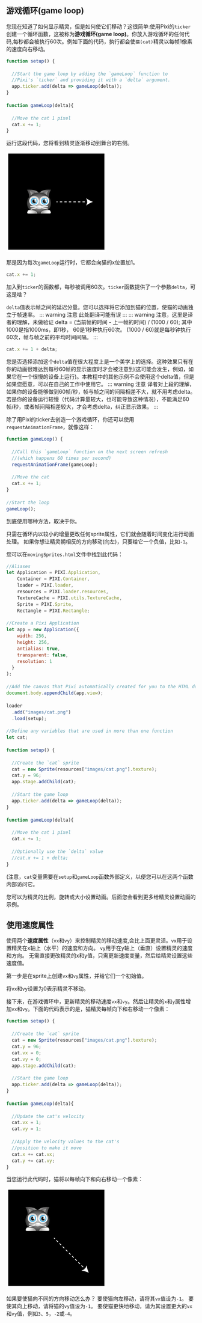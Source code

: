 ## 游戏循环(game loop)
您现在知道了如何显示精灵，但是如何使它们移动？这很简单:使用Pixi的`ticker`创建一个循环函数，这被称为**游戏循环(game loop)**。你放入游戏循环的任何代码,每秒都会被执行60次。例如下面的代码，执行都会使`猫(cat)`精灵以每帧1像素的速度向右移动。

```js
function setup() {

  //Start the game loop by adding the `gameLoop` function to
  //Pixi's `ticker` and providing it with a `delta` argument.
  app.ticker.add(delta => gameLoop(delta));
}

function gameLoop(delta){

  //Move the cat 1 pixel 
  cat.x += 1;
}
```

运行这段代码，您将看到精灵逐渐移动到舞台的右侧。

![](/15.png)

那是因为每次`gameLoop`运行时，它都会向猫的x位置加1。

```js
cat.x += 1;
```

加入到`ticker`的函数都，每秒被调用60次。`ticker`函数提供了一个参数`delta`，可这是啥？

`delta`值表示帧之间的延迟分量。您可以选择将它添加到猫的位置，使猫的动画独立于帧速率。
::: warning 注意
此处翻译可能有误
:::
::: warning 注意，这里是译者的理解，未做验证
delta = (当前帧的时间 - 上一帧的时间) / (1000 / 60); 
其中1000是指1000ms，即1秒，
60是1秒种执行60次。
(1000 / 60)就是每秒钟执行60次，帧与帧之前的平均时间间隔。
:::

```js
cat.x += 1 + delta;
```

您是否选择添加这个`delta`值在很大程度上是一个美学上的选择。这种效果只有在你的动画很难达到每秒60帧的显示速度时才会被注意到(这可能会发生，例如，如果它在一个很慢的设备上运行)。本教程中的其他示例不会使用这个delta值，但是如果您愿意，可以在自己的工作中使用它。
::: warning 注意
译者对上段的理解，如果你的设备能够做到60帧/秒，帧与帧之间的间隔相差不大，就不用考虑delta。
若是你的设备运行较慢（代码计算量较大，也可能导致这种情况），不能满足60帧/秒，或者帧间隔相差较大，才会考虑delta，纠正显示效果。
:::

除了用Pixi的ticker去创造一个游戏循环，你还可以使用`requestAnimationFrame`，就像这样：
```js
function gameLoop() {

  //Call this `gameLoop` function on the next screen refresh
  //(which happens 60 times per second)
  requestAnimationFrame(gameLoop);

  //Move the cat
  cat.x += 1;
}

//Start the loop
gameLoop();
```
到底使用哪种方法，取决于你。

只需在循环内以较小的增量更改任何sprite属性，它们就会随着时间变化进行动画处理。 如果你想让精灵朝相反的方向移动(向左)，只要给它一个负值，比如`-1`。


您可以在`movingSprites.html`文件中找到此代码：

```js
//Aliases
let Application = PIXI.Application,
    Container = PIXI.Container,
    loader = PIXI.loader,
    resources = PIXI.loader.resources,
    TextureCache = PIXI.utils.TextureCache,
    Sprite = PIXI.Sprite,
    Rectangle = PIXI.Rectangle;

//Create a Pixi Application
let app = new Application({ 
    width: 256, 
    height: 256,                       
    antialias: true, 
    transparent: false, 
    resolution: 1
  }
);

//Add the canvas that Pixi automatically created for you to the HTML document
document.body.appendChild(app.view);

loader
  .add("images/cat.png")
  .load(setup);

//Define any variables that are used in more than one function
let cat;

function setup() {

  //Create the `cat` sprite 
  cat = new Sprite(resources["images/cat.png"].texture);
  cat.y = 96; 
  app.stage.addChild(cat);
 
  //Start the game loop 
  app.ticker.add(delta => gameLoop(delta));
}

function gameLoop(delta){

  //Move the cat 1 pixel 
  cat.x += 1;
  
  //Optionally use the `delta` value
  //cat.x += 1 + delta;
}
```

(注意，`cat`变量需要在`setup`和`gameLoop`函数外部定义，以便您可以在这两个函数内部访问它。

您可以为精灵的比例，旋转或大小设置动画。后面您会看到更多给精灵设置动画的示例。

## 使用速度属性

使用两个**速度属性**（`vx`和`vy`）来控制精灵的移动速度,会比上面更灵活。`vx`用于设置精灵在x轴上（水平）的速度和方向。 `vy`用于在y轴上（垂直）设置精灵的速度和方向。 无需直接更改精灵的x和y值，只需更新速度变量，然后给精灵设置这些速度值。

第一步是在sprite上创建`vx`和`vy`属性，并给它们一个初始值。

将`vx`和`vy`设置为0表示精灵不移动。

接下来，在游戏循环中，更新精灵的移动速度`vx`和`vy`。然后让精灵的`x`和`y`属性增加`vx`和`vy`。下面的代码表示的是，猫精灵每帧向下和右移动一个像素：

```js
function setup() {

  //Create the `cat` sprite 
  cat = new Sprite(resources["images/cat.png"].texture);
  cat.y = 96; 
  cat.vx = 0;
  cat.vy = 0;
  app.stage.addChild(cat);
 
  //Start the game loop
  app.ticker.add(delta => gameLoop(delta));
}

function gameLoop(delta){

  //Update the cat's velocity
  cat.vx = 1;
  cat.vy = 1;

  //Apply the velocity values to the cat's 
  //position to make it move
  cat.x += cat.vx;
  cat.y += cat.vy;
}
```

当您运行此代码时，猫将以每帧向下和向右移动一个像素：

![](/16.png)

如果要使猫向不同的方向移动怎么办？ 要使猫向左移动，请将其`vx`值设为`-1`。 要使其向上移动，请将猫的`vy`值设为`-1`。 要使猫更快地移动，请为其设置更大的`vx`和`vy`值，例如`3`、`5`，`-2`或`-4`。

